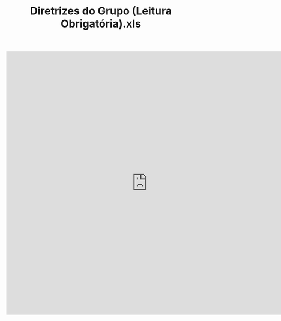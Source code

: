 ﻿---
layout: default
title: "Diretrizes do Grupo (Leitura Obrigatória).xls"
tags: documentos
filetype: xls
---

<center><iframe src="https://docs.google.com/gview?url=https://raw.githubusercontent.com/cdpyufal/cdpyufal.github.io/master/assets/spreadsheets/planejamento.xlsm&embedded=true" style="width:750px; height:700px;" frameborder="0"></iframe></center>
